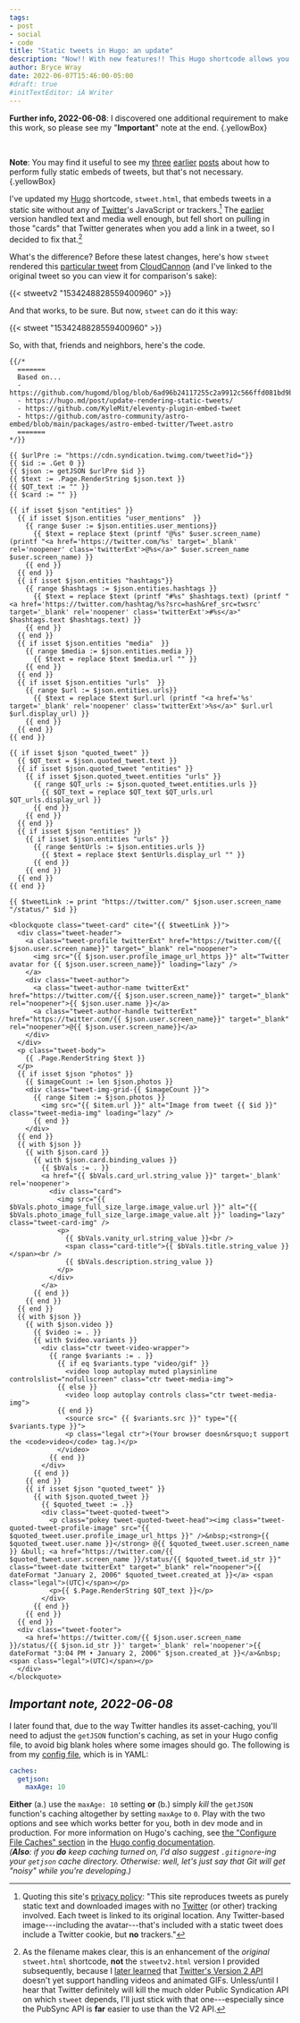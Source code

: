 ```yaml
---
tags:
- post
- social
- code
title: "Static tweets in Hugo: an update"
description: "Now!! With new features!! This Hugo shortcode allows you to embed tweets with link “cards.”"
author: Bryce Wray
date: 2022-06-07T15:46:00-05:00
#draft: true
#initTextEditor: iA Writer
---
```


**Further info, 2022-06-08**: I discovered one additional requirement to make this work, so please see my "**Important**" note at the end.
{.yellowBox}

<br />

**Note**: You may find it useful to see my [three](/posts/2022/02/static-tweets-eleventy-hugo/) [earlier](/posts/2022/02/static-tweets-eleventy-hugo-part-2/) [posts](/posts/2022/04/static-tweets-astro/) about how to perform fully static embeds of tweets, but that's not necessary.
{.yellowBox}

I've updated my [Hugo](https://gohugo.io) shortcode, `stweet.html`, that embeds tweets in a static site without any of [Twitter](https://twitter.com)'s JavaScript or trackers.[^privacy] The [earlier](/posts/2022/02/static-tweets-eleventy-hugo) version handled text and media well enough, but fell short on pulling in those "cards" that Twitter generates when you add a link in a tweet, so I decided to fix that.[^PubSync]

[^privacy]: Quoting this site's [privacy policy](/privacy/#twitter): "This site reproduces tweets as purely static text and downloaded images with no [Twitter](https://twitter.com) (or other) tracking involved. Each tweet is linked to its original location. Any Twitter-based image---including the avatar---that's included with a static tweet does include a Twitter cookie, but **no** trackers."

[^PubSync]: As the filename makes clear, this is an enhancement of the *original* `stweet.html` shortcode, **not** the `stweetv2.html` version I provided subsequently, because I [later learned](/posts/2022/02/gems-in-rough-14/#learning-from-a-friendly-hat-tip) that [Twitter's Version 2 API](https://developer.twitter.com/en/docs/twitter-api) doesn't yet support handling videos and animated GIFs. Unless/until I hear that Twitter definitely will kill the much older Public Syndication API on which `stweet` depends, I'll just stick with that one---especially since the PubSync API is **far** easier to use than the V2 API.

What's the difference? Before these latest changes, here's how `stweet` rendered this [particular tweet](https://twitter.com/CloudCannon/status/1534248828559400960) from [CloudCannon](https://cloudcannon.com) (and I've linked to the original tweet so you can view it for comparison's sake):

{{< stweetv2 "1534248828559400960" >}}

And that works, to be sure. But now, `stweet` can do it this way:

{{< stweet "1534248828559400960" >}}

So, with that, friends and neighbors, here's the code.

```go-html-template
{{/*
  =======
  Based on...
  - https://github.com/hugomd/blog/blob/6ad96b24117255c2a9912c566ffd081bd9bbd6f1/layouts/shortcodes/statictweet.html
  - https://hugo.md/post/update-rendering-static-tweets/
  - https://github.com/KyleMit/eleventy-plugin-embed-tweet
  - https://github.com/astro-community/astro-embed/blob/main/packages/astro-embed-twitter/Tweet.astro
  =======
*/}}

{{ $urlPre := "https://cdn.syndication.twimg.com/tweet?id="}}
{{ $id := .Get 0 }}
{{ $json := getJSON $urlPre $id }}
{{ $text := .Page.RenderString $json.text }}
{{ $QT_text := "" }}
{{ $card := "" }}

{{ if isset $json "entities" }}
  {{ if isset $json.entities "user_mentions"  }}
    {{ range $user := $json.entities.user_mentions}}
      {{ $text = replace $text (printf "@%s" $user.screen_name) (printf "<a href='https://twitter.com/%s' target='_blank' rel='noopener' class='twitterExt'>@%s</a>" $user.screen_name $user.screen_name) }}
    {{ end }}
  {{ end }}
  {{ if isset $json.entities "hashtags"}}
    {{ range $hashtags := $json.entities.hashtags }}
      {{ $text = replace $text (printf "#%s" $hashtags.text) (printf "<a href='https://twitter.com/hashtag/%s?src=hash&ref_src=twsrc' target='_blank' rel='noopener' class='twitterExt'>#%s</a>" $hashtags.text $hashtags.text) }}
    {{ end }}
  {{ end }}
  {{ if isset $json.entities "media"  }}
    {{ range $media := $json.entities.media }}
      {{ $text = replace $text $media.url "" }}
    {{ end }}
  {{ end }}
  {{ if isset $json.entities "urls"  }}
    {{ range $url := $json.entities.urls}}
      {{ $text = replace $text $url.url (printf "<a href='%s' target='_blank' rel='noopener' class='twitterExt'>%s</a>" $url.url $url.display_url) }}
    {{ end }}
  {{ end }}
{{ end }}

{{ if isset $json "quoted_tweet" }}
  {{ $QT_text = $json.quoted_tweet.text }}
  {{ if isset $json.quoted_tweet "entities" }}
    {{ if isset $json.quoted_tweet.entities "urls" }}
      {{ range $QT_urls := $json.quoted_tweet.entities.urls }}
        {{ $QT_text = replace $QT_text $QT_urls.url $QT_urls.display_url }}
      {{ end }}
    {{ end }}
  {{ end }}
  {{ if isset $json "entities" }}
    {{ if isset $json.entities "urls" }}
      {{ range $entUrls := $json.entities.urls }}
        {{ $text = replace $text $entUrls.display_url "" }}
      {{ end }}
    {{ end }}
  {{ end }}
{{ end }}

{{ $tweetLink := print "https://twitter.com/" $json.user.screen_name "/status/" $id }}

<blockquote class="tweet-card" cite="{{ $tweetLink }}">
  <div class="tweet-header">
    <a class="tweet-profile twitterExt" href="https://twitter.com/{{ $json.user.screen_name}}" target="_blank" rel="noopener">
      <img src="{{ $json.user.profile_image_url_https }}" alt="Twitter avatar for {{ $json.user.screen_name}}" loading="lazy" />
    </a>
    <div class="tweet-author">
      <a class="tweet-author-name twitterExt" href="https://twitter.com/{{ $json.user.screen_name}}" target="_blank" rel="noopener">{{ $json.user.name }}</a>
      <a class="tweet-author-handle twitterExt" href="https://twitter.com/{{ $json.user.screen_name}}" target="_blank" rel="noopener">@{{ $json.user.screen_name}}</a>
    </div>
  </div>
  <p class="tweet-body">
    {{ .Page.RenderString $text }}
  </p>
  {{ if isset $json "photos" }}
    {{ $imageCount := len $json.photos }}
    <div class="tweet-img-grid-{{ $imageCount }}">
      {{ range $item := $json.photos }}
        <img src="{{ $item.url }}" alt="Image from tweet {{ $id }}" class="tweet-media-img" loading="lazy" />
      {{ end }}
    </div>
  {{ end }}
  {{ with $json }}
    {{ with $json.card }}
      {{ with $json.card.binding_values }}
        {{ $bVals := . }}
        <a href="{{ $bVals.card_url.string_value }}" target='_blank' rel='noopener'>
          <div class="card">
            <img src="{{ $bVals.photo_image_full_size_large.image_value.url }}" alt="{{ $bVals.photo_image_full_size_large.image_value.alt }}" loading="lazy" class="tweet-card-img" />
            <p>
              {{ $bVals.vanity_url.string_value }}<br />
              <span class="card-title">{{ $bVals.title.string_value }}</span><br />
              {{ $bVals.description.string_value }}
            </p>
          </div>
        </a>
      {{ end }}
    {{ end }}
  {{ end }}
  {{ with $json }}
    {{ with $json.video }}
      {{ $video := . }}
      {{ with $video.variants }}
        <div class="ctr tweet-video-wrapper">
          {{ range $variants := . }}
            {{ if eq $variants.type "video/gif" }}
              <video loop autoplay muted playsinline controlslist="nofullscreen" class="ctr tweet-media-img">
            {{ else }}
              <video loop autoplay controls class="ctr tweet-media-img">
            {{ end }}
              <source src=" {{ $variants.src }}" type="{{ $variants.type }}">
              <p class="legal ctr">(Your browser doesn&rsquo;t support the <code>video</code> tag.)</p>
            </video>
          {{ end }}
        </div>
      {{ end }}
    {{ end }}
    {{ if isset $json "quoted_tweet" }}
      {{ with $json.quoted_tweet }}
        {{ $quoted_tweet := .}}
        <div class="tweet-quoted-tweet">
          <p class="pokey tweet-quoted-tweet-head"><img class="tweet-quoted-tweet-profile-image" src="{{ $quoted_tweet.user.profile_image_url_https }}" />&nbsp;<strong>{{ $quoted_tweet.user.name }}</strong> @{{ $quoted_tweet.user.screen_name }} &bull; <a href="https://twitter.com/{{ $quoted_tweet.user.screen_name }}/status/{{ $quoted_tweet.id_str }}" class="tweet-date twitterExt" target="_blank" rel="noopener">{{ dateFormat "January 2, 2006" $quoted_tweet.created_at }}</a> <span class="legal">(UTC)</span></p>
          <p>{{ $.Page.RenderString $QT_text }}</p>
        </div>
      {{ end }}
    {{ end }}
  {{ end }}
  <div class="tweet-footer">
    <a href='https://twitter.com/{{ $json.user.screen_name }}/status/{{ $json.id_str }}' target='_blank' rel='noopener'>{{ dateFormat "3:04 PM • January 2, 2006" $json.created_at }}</a>&nbsp;<span class="legal">(UTC)</span></p>
  </div>
</blockquote>
```

## *Important note, 2022-06-08*

I later found that, due to the way Twitter handles its asset-caching, you'll need to adjust the `getJSON` function's caching, as set in your Hugo config file, to avoid big blank holes where some images should go. The following is from my [config file](https://gohugo.io/getting-started/configuration/), which is in YAML:

```yaml
caches:
  getjson:
    maxAge: 10
```

**Either** (a.) use the `maxAge: 10` setting **or** (b.) simply *kill* the `getJSON` function's caching altogether by setting `maxAge` to `0`. Play with the two options and see which works better for you, both in dev mode and in production. For more information on Hugo's caching, see [the "Configure File Caches" section](https://gohugo.io/getting-started/configuration/#configure-file-caches) in the [Hugo config documentation](https://gohugo.io/getting-started/configuration/).\
*(**Also**: if you **do** keep caching turned on, I'd also suggest `.gitignore`-ing your `getjson` cache directory. Otherwise: well, let's just say that Git will get "noisy" while you're developing.)*
